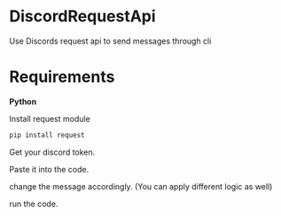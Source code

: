 # DiscordRequestApi

Use Discords request api to send messages through cli

# Requirements

**Python**

Install request module
```bash
pip install request
```

Get your discord token.

Paste it into the code.

change the message accordingly. (You can apply different logic as well)

run the code.
